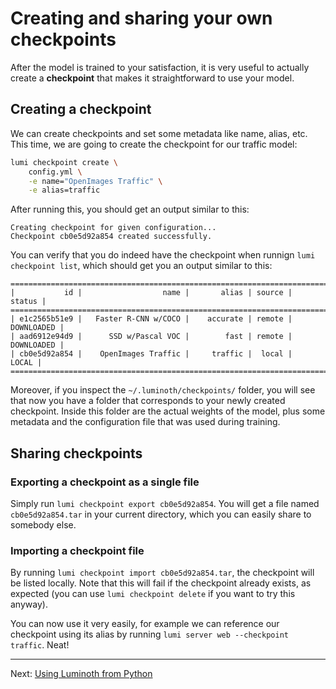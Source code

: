 # Creating and sharing your own checkpoints

After the model is trained to your satisfaction, it is very useful to actually create a
**checkpoint** that makes it straightforward to use your model.

## Creating a checkpoint

We can create checkpoints and set some metadata like name, alias, etc. This time, we are going to create the checkpoint for our traffic model:

```bash
lumi checkpoint create \
    config.yml \
    -e name="OpenImages Traffic" \
    -e alias=traffic
```

After running this, you should get an output similar to this:

    Creating checkpoint for given configuration...
    Checkpoint cb0e5d92a854 created successfully.

You can verify that you do indeed have the checkpoint when runnign `lumi checkpoint list`,
which should get you an output similar to this:

    ================================================================================
    |           id |                  name |       alias | source |         status |
    ================================================================================
    | e1c2565b51e9 |   Faster R-CNN w/COCO |    accurate | remote |     DOWNLOADED |
    | aad6912e94d9 |      SSD w/Pascal VOC |        fast | remote |     DOWNLOADED |
    | cb0e5d92a854 |    OpenImages Traffic |     traffic |  local |          LOCAL |
    ================================================================================

Moreover, if you inspect the `~/.luminoth/checkpoints/` folder, you will see that now you
have a folder that corresponds to your newly created checkpoint. Inside this folder are
the actual weights of the model, plus some metadata and the configuration file that was
used during training.

## Sharing checkpoints

### Exporting a checkpoint as a single file

Simply run `lumi checkpoint export cb0e5d92a854`. You will get a file named
`cb0e5d92a854.tar` in your current directory, which you can easily share to somebody else.

### Importing a checkpoint file

By running `lumi checkpoint import cb0e5d92a854.tar`, the checkpoint will be listed
locally. Note that this will fail if the checkpoint already exists, as expected (you can
use `lumi checkpoint delete` if you want to try this anyway).

You can now use it very easily, for example we can reference our checkpoint using its
alias by running `lumi server web --checkpoint traffic`. Neat!

---

Next: [Using Luminoth from Python](/hands-on-2/07-Using-Luminoth-from-Python.md)
